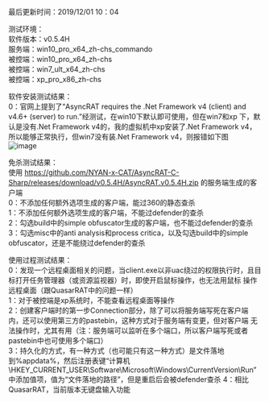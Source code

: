最后更新时间：2019/12/01 10：04

测试环境：  
软件版本：v0.5.4H  
服务端：win10_pro_x64_zh-chs_commando  
被控端：win10_pro_x64_zh-chs  
被控端：win7_ult_x64_zh-chs  
被控端：xp_pro_x86_zh-chs

软件安装测试结果：    
0：官网上提到了“AsyncRAT requires the .Net Framework v4 (client) and v4.6+ (server) to run.”经测试，在win10下默认即可使用，但在win7和xp
下，默认是没有.Net Framework v4的，我的虚拟机中xp安装了.Net Framework v4，所以能够正常执行，但win7没有装.Net Framework v4，则报错如下图  
![image](https://github.com/xuxuedong/YBDTBlog_Security/blob/master/2019_11_30_AsyncRAT-C-Sharp%E6%B5%8B%E8%AF%95%E7%AC%94%E8%AE%B0/0.png)

免杀测试结果：  
使用 https://github.com/NYAN-x-CAT/AsyncRAT-C-Sharp/releases/download/v0.5.4H/AsyncRAT.v0.5.4H.zip 的服务端生成的客户端  
0：不添加任何额外选项生成的客户端，能过360的静态查杀  
1：不添加任何额外选项生成的客户端，不能过defender的查杀  
2：勾选build中的simple obfuscator生成的客户端，也不能过defender的查杀  
3：勾选misc中的anti analysis和process critica，以及勾选build中的simple obfuscator，还是不能绕过defender的查杀

使用过程测试结果：  
0：发现一个远程桌面相关的问题，当client.exe以非uac绕过的权限执行时，且目标打开任务管理器（或资源监视器）时，即使开启鼠标操作，也无法用鼠标
操作远程桌面（跟QuasarRAT中的问题一样）  
1：对于被控端是xp系统时，不能查看远程桌面等操作  
2：创建客户端时的第一步Connection部分，除了可以将服务端写死在客户端内，还可以使用第三方的pastebin，这种方式对于服务端有变更，但对客户端
无法操作时，尤其有用（注：服务端可以监听在多个端口，所以客户端写死或者pastebin中也可使用多个端口）  
3：持久化的方式，有一种方式（也可能只有这一种方式）是文件落地到%appdata%，然后注册表键“计算机\HKEY_CURRENT_USER\Software\Microsoft\Windows\CurrentVersion\Run”中添加值项，值为“文件落地的路径”，但是重启后会被defender查杀
4：相比QuasarRAT，当前版本无键盘输入功能
